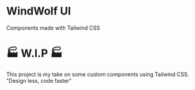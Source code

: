 # WindWolf UI
Components made with Tailwind CSS

# 🏭 W.I.P 🏭
This project is my take on some custom components using Tailwind CSS.
  "Design less, code faster"
